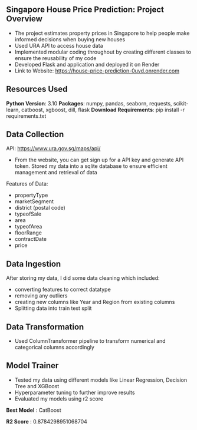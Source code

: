 ## Singapore House Price Prediction: Project Overview
* The project estimates property prices in Singapore to help people make informed decisions when buying new houses
* Used URA API to access house data
*  Implemented modular coding throughout by creating different classes to ensure the reusability of my code
* Developed Flask and application and deployed it on Render
* Link to Website: https://house-price-prediction-0uvd.onrender.com


## Resources Used
**Python Version**: 3.10
**Packages**: numpy, pandas, seaborn, requests, scikit-learn, catboost, xgboost, dill, flask
**Download Requirements**: pip install -r requirements.txt


## Data Collection
API: https://www.ura.gov.sg/maps/api/
* From the website, you can get sign up for a API key and generate API token.
Stored my data into a sqlite database to ensure efficient management and retrieval of data

Features of Data:
* propertyType
* marketSegment
* district (postal code)
* typeofSale
* area
* typeofArea
* floorRange
* contractDate
* price


## Data Ingestion
After storing my data, I did some data cleaning which included:
* converting features to correct datatype
* removing any outliers
* creating new columns like Year and Region from existing columns
* Splitting data into train test split

## Data Transformation
* Used ColumnTransformer pipeline to transform numerical and categorical columns accordingly

## Model Trainer
* Tested my data using different models like Linear Regression, Decision Tree and XGBoost
* Hyperparameter tuning to further improve results
* Evaluated my models using r2 score

**Best Model** : CatBoost

**R2 Score** : 0.8784298951068704


